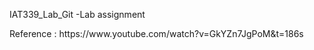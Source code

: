 IAT339_Lab_Git
-Lab assignment
<div> Reference : https://www.youtube.com/watch?v=GkYZn7JgPoM&t=186s
</div>
